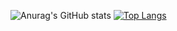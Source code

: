 ![Anurag's GitHub stats](https://github-readme-stats.vercel.app/api?username=parismay-code&show_icons=true&theme=radical)
[![Top Langs](https://github-readme-stats.vercel.app/api/top-langs/?username=parismay-code&layout=compact&theme=radical)](https://github.com/anuraghazra/github-readme-stats)
